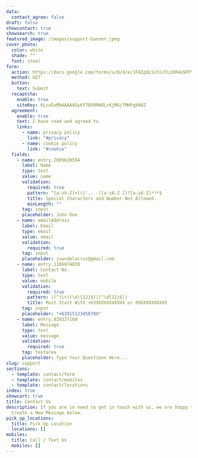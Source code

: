 ```yaml
---
data:
  contact_agree: false
draft: false
showcontact: true
showsearch: true
featured_image: /images/support-banner.jpeg
cover_photo:
  color: white
  shade: ""
  font: steel
form:
  action: https://docs.google.com/forms/u/0/d/e/1FAIpQLSchlzTLnER4aSRYY2PPMSK0q9KCQSCCcUafqtCzxZS9BI6Z3w/formResponse
  method: GET
  button:
    text: Submit
  recaptcha:
    enable: true
    siteKey: 6Lca5xMbAAAAAGyKY7DU9RW8LcKjMGj7MHPgkNdZ
  agreement:
    enable: true
    text: I have read and agreed to
    links:
      - name: privacy policy
        link: "#privacy"
      - name: cookie policy
        link: "#cookie"
  fields:
    - name: entry.2005620554
      label: Name
      type: text
      value: name
      validation:
        required: true
        pattern: ^[a-zA-Z]+(([',. -][a-zA-Z ])?[a-zA-Z]*)*$
        title: Special Characters and Number Not Allowed.
        minLength: ""
      tag: input
      placeholder: John Doe
    - name: emailAddress
      label: Email
      type: email
      value: email
      validation:
        required: true
      tag: input
      placeholder: juandelacruz@gmail.com
    - name: entry.1166974658
      label: Contact No.
      type: text
      value: mobile
      validation:
        required: true
        pattern: ((^(\+)(\d){12}$)|(^\d{11}$))
        title: Must Start With +639XXXXXXXXXX or 09XXXXXXXXXX
      tag: input
      placeholder: "+63915123456789"
    - name: entry.839337160
      label: Message
      type: text
      value: message
      validation:
        required: true
      tag: textarea
      placeholder: Type Your Questions Here...
slug: support
sections:
  - template: contact/form
  - template: contact/mobiles
  - template: contact/locations
index: true
showcart: true
title: Contact Us
description: If you are in need to get in touch with us, we are happy to reply.
  Create a New Message below.
pick_up_locations:
  title: Pick Up Location
  locations: []
mobiles:
  title: Call / Text Us
  mobiles: []
---
```

